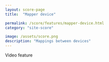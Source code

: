 ```yaml
---
layout: score-page
title:  "Mapper device"

permalink: /score/features/mapper-device.html
category: "site-score"

image: /assets/score.png
description: "Mappings between devices"
---
```


Video feature
